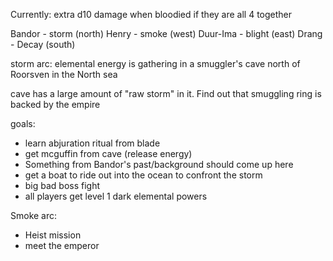 Currently: extra d10 damage when bloodied if they are all 4 together

Bandor - storm (north)
Henry - smoke (west)
Duur-Ima - blight (east)
Drang - Decay (south)

storm arc:
elemental energy is gathering in a smuggler's cave north of Roorsven in the North sea

cave has a large amount of "raw storm" in it. Find out that smuggling ring is backed by the empire

goals:
- learn abjuration ritual from blade
- get mcguffin from cave (release energy)
- Something from Bandor's past/background should come up here
- get a boat to ride out into the ocean to confront the storm
- big bad boss fight
- all players get level 1 dark elemental powers

Smoke arc:
- Heist mission
- meet the emperor